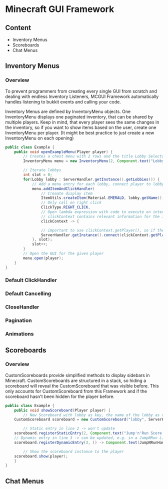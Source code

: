 # Minecraft GUI Framework

## Content

- Inventory Menus
- Scoreboards
- Chat Menus

## Inventory Menus

### Overview

To prevent programmers from creating every single GUI from scratch and dealing with endless Inventory Listeners, MCGUI Framework
automatically handles listening to bukkit events and calling your code.

Inventory Menus are defined by InventoryMenu objects. One InventoryMenu displays one paginated inventory, that can be shared by multiple players.
Keep in mind, that every player sees the same changes in the inventory, so if you want to show items based on the user, create one InventoryMenu per player.
(It might be best practice to just create a new InventoryMenu on each opening)

```Java
public class Example {
    public void openExampleMenu(Player player) {
        // Creates a chest menu with 2 rows and the title Lobby Selector
        InventoryMenu menu = new InventoryMenu(2, Component.text("Lobby Selector");

        // Iterate lobbys
        int slot = 0;
        for(Lobby lobby : ServerHandler.getInstance().getLobbies()) {
            // Add a menu entry for each lobby, connect player to lobby when clicked
            menu.addItemAndClickHandler(
                // Creaate display item
                ItemUtils.createItem(Material.EMERALD, lobby.getName(), lobby.getOnlineCount(),
                // Only call on right click
                ClickType.RIGHT_CLICK,
                // Open lambda expression with code to execute on interaction.
                // clickContext contains relevant information for the item interaction
                clickContext -> {

                // important to use clickContext.getPlayer(), so if the inventory is shared by multiple players, the clicking player will be teleported
                ServerHandler.getInstance().connect(clickContext.getPlayer(), lobby);
            }, slot);
            slot++;
        }
        // Open the GUI for the given player
        menu.open(player);
    }
}
```

### Default ClickHandler

### Default Cancelling

### CloseHandler

### Pagination

### Animations

## Scoreboards

### Overview

CustomScoreboards provide simplified methods to display sidebars in Minecraft.
CustomScoreboards are structured in a stack, so hiding a scoreboard will reveal the CustomScoreboard that was visible before.
This only accounts for CustomScoreboard from this Framework and if the scoreboard hasn't been hidden for the player before.

```Java
public class Example {
    public void showScoreboard(Player player) {
        // New Scoreboard with lobby as key, the name of the lobby as name and 5 lines. Store this instance to toggle and update the scoreboard lateron.
	CustomScoreboard scoreboard = new CustomScoreboard("lobby", ServerHandler.getInstance().getCurrentServer().getDisplayName(), 5);

        // Static entry in line 2 -> won't update
	scoreboard.registerStaticEntry(2, Component.text("Jump'n'Run Score:"));
	// Dynamic entry in line 3 -> can be updated, e.g. in a JumpNRun Listener to refresh the high score
	scoreboard.registerDynamicEntry(3, () -> Component.text(JumpNRunHandler.getInstance().getFormattedHighScore(player)));

        // Show the scoreboard instance to the player
	scoreboard.show(player);
    }
}
```

## Chat Menus
